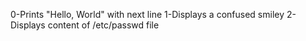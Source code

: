0-Prints "Hello, World" with next line
1-Displays a confused smiley
2-Displays content of /etc/passwd file
